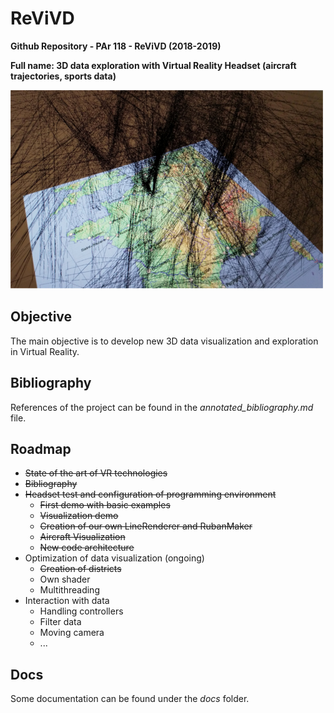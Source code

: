 # ReViVD
**Github Repository - PAr 118 - ReViVD (2018-2019)**

**Full name: 3D data exploration with Virtual Reality Headset (aircraft trajectories, sports data)**

![picture](img/aircraft_visualization.jpg)

## Objective
The main objective is to develop new 3D data visualization and exploration in Virtual Reality.

## Bibliography
References of the project can be found in the *annotated_bibliography.md* file.

## Roadmap
- ~~State of the art of VR technologies~~
- ~~Bibliography~~
- ~~Headset test and configuration of programming environment~~
   - ~~First demo with basic examples~~
   - ~~Visualization demo~~
   - ~~Creation of our own LineRenderer and RubanMaker~~
   - ~~Aircraft Visualization~~
   - ~~New code architecture~~
- Optimization of data visualization (ongoing)
   - ~~Creation of districts~~
   - Own shader
   - Multithreading
- Interaction with data
   - Handling controllers
   - Filter data
   - Moving camera
   - ...

## Docs
Some documentation can be found under the *docs* folder.




